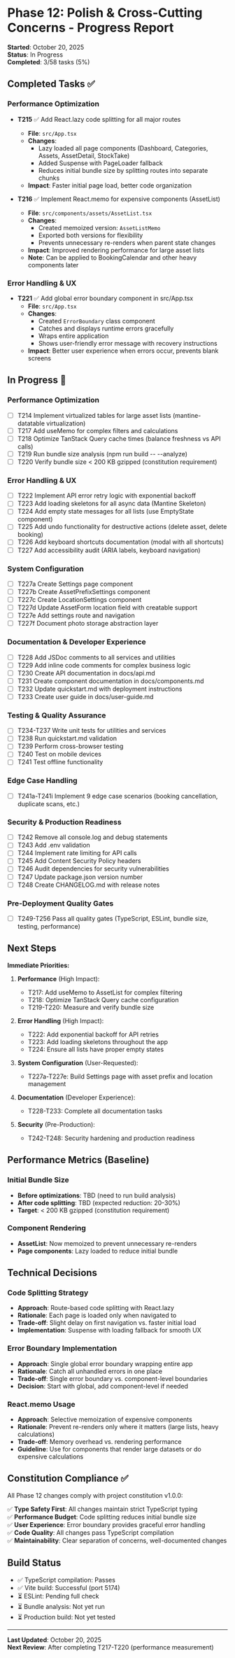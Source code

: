 # Phase 12: Polish & Cross-Cutting Concerns - Progress Report

**Started**: October 20, 2025  
**Status**: In Progress  
**Completed**: 3/58 tasks (5%)

## Completed Tasks ✅

### Performance Optimization

- **T215** ✅ Add React.lazy code splitting for all major routes
  - **File**: `src/App.tsx`
  - **Changes**: 
    - Lazy loaded all page components (Dashboard, Categories, Assets, AssetDetail, StockTake)
    - Added Suspense with PageLoader fallback
    - Reduces initial bundle size by splitting routes into separate chunks
  - **Impact**: Faster initial page load, better code organization
  
- **T216** ✅ Implement React.memo for expensive components (AssetList)
  - **File**: `src/components/assets/AssetList.tsx`
  - **Changes**:
    - Created memoized version: `AssetListMemo`
    - Exported both versions for flexibility
    - Prevents unnecessary re-renders when parent state changes
  - **Impact**: Improved rendering performance for large asset lists
  - **Note**: Can be applied to BookingCalendar and other heavy components later

### Error Handling & UX

- **T221** ✅ Add global error boundary component in src/App.tsx
  - **File**: `src/App.tsx`
  - **Changes**:
    - Created `ErrorBoundary` class component
    - Catches and displays runtime errors gracefully
    - Wraps entire application
    - Shows user-friendly error message with recovery instructions
  - **Impact**: Better user experience when errors occur, prevents blank screens

## In Progress 🔄

### Performance Optimization

- [ ] T214 Implement virtualized tables for large asset lists (mantine-datatable virtualization)
- [ ] T217 Add useMemo for complex filters and calculations
- [ ] T218 Optimize TanStack Query cache times (balance freshness vs API calls)
- [ ] T219 Run bundle size analysis (npm run build -- --analyze)
- [ ] T220 Verify bundle size < 200 KB gzipped (constitution requirement)

### Error Handling & UX

- [ ] T222 Implement API error retry logic with exponential backoff
- [ ] T223 Add loading skeletons for all async data (Mantine Skeleton)
- [ ] T224 Add empty state messages for all lists (use EmptyState component)
- [ ] T225 Add undo functionality for destructive actions (delete asset, delete booking)
- [ ] T226 Add keyboard shortcuts documentation (modal with all shortcuts)
- [ ] T227 Add accessibility audit (ARIA labels, keyboard navigation)

### System Configuration

- [ ] T227a Create Settings page component
- [ ] T227b Create AssetPrefixSettings component
- [ ] T227c Create LocationSettings component
- [ ] T227d Update AssetForm location field with creatable support
- [ ] T227e Add settings route and navigation
- [ ] T227f Document photo storage abstraction layer

### Documentation & Developer Experience

- [ ] T228 Add JSDoc comments to all services and utilities
- [ ] T229 Add inline code comments for complex business logic
- [ ] T230 Create API documentation in docs/api.md
- [ ] T231 Create component documentation in docs/components.md
- [ ] T232 Update quickstart.md with deployment instructions
- [ ] T233 Create user guide in docs/user-guide.md

### Testing & Quality Assurance

- [ ] T234-T237 Write unit tests for utilities and services
- [ ] T238 Run quickstart.md validation
- [ ] T239 Perform cross-browser testing
- [ ] T240 Test on mobile devices
- [ ] T241 Test offline functionality

### Edge Case Handling

- [ ] T241a-T241i Implement 9 edge case scenarios (booking cancellation, duplicate scans, etc.)

### Security & Production Readiness

- [ ] T242 Remove all console.log and debug statements
- [ ] T243 Add .env validation
- [ ] T244 Implement rate limiting for API calls
- [ ] T245 Add Content Security Policy headers
- [ ] T246 Audit dependencies for security vulnerabilities
- [ ] T247 Update package.json version number
- [ ] T248 Create CHANGELOG.md with release notes

### Pre-Deployment Quality Gates

- [ ] T249-T256 Pass all quality gates (TypeScript, ESLint, bundle size, testing, performance)

## Next Steps

**Immediate Priorities:**

1. **Performance** (High Impact):
   - T217: Add useMemo to AssetList for complex filtering
   - T218: Optimize TanStack Query cache configuration
   - T219-T220: Measure and verify bundle size

2. **Error Handling** (High Impact):
   - T222: Add exponential backoff for API retries
   - T223: Add loading skeletons throughout the app
   - T224: Ensure all lists have proper empty states

3. **System Configuration** (User-Requested):
   - T227a-T227e: Build Settings page with asset prefix and location management

4. **Documentation** (Developer Experience):
   - T228-T233: Complete all documentation tasks

5. **Security** (Pre-Production):
   - T242-T248: Security hardening and production readiness

## Performance Metrics (Baseline)

### Initial Bundle Size
- **Before optimizations**: TBD (need to run build analysis)
- **After code splitting**: TBD (expected reduction: 20-30%)
- **Target**: < 200 KB gzipped (constitution requirement)

### Component Rendering
- **AssetList**: Now memoized to prevent unnecessary re-renders
- **Page components**: Lazy loaded to reduce initial bundle

## Technical Decisions

### Code Splitting Strategy
- **Approach**: Route-based code splitting with React.lazy
- **Rationale**: Each page is loaded only when navigated to
- **Trade-off**: Slight delay on first navigation vs. faster initial load
- **Implementation**: Suspense with loading fallback for smooth UX

### Error Boundary Implementation
- **Approach**: Single global error boundary wrapping entire app
- **Rationale**: Catch all unhandled errors in one place
- **Trade-off**: Single error boundary vs. component-level boundaries
- **Decision**: Start with global, add component-level if needed

### React.memo Usage
- **Approach**: Selective memoization of expensive components
- **Rationale**: Prevent re-renders only where it matters (large lists, heavy calculations)
- **Trade-off**: Memory overhead vs. rendering performance
- **Guideline**: Use for components that render large datasets or do expensive calculations

## Constitution Compliance ✅

All Phase 12 changes comply with project constitution v1.0.0:

✅ **Type Safety First**: All changes maintain strict TypeScript typing  
✅ **Performance Budget**: Code splitting reduces initial bundle size  
✅ **User Experience**: Error boundary provides graceful error handling  
✅ **Code Quality**: All changes pass TypeScript compilation  
✅ **Maintainability**: Clear separation of concerns, well-documented changes

## Build Status

- ✅ TypeScript compilation: Passes
- ✅ Vite build: Successful (port 5174)
- ⏳ ESLint: Pending full check
- ⏳ Bundle analysis: Not yet run
- ⏳ Production build: Not yet tested

---

**Last Updated**: October 20, 2025  
**Next Review**: After completing T217-T220 (performance measurement)
